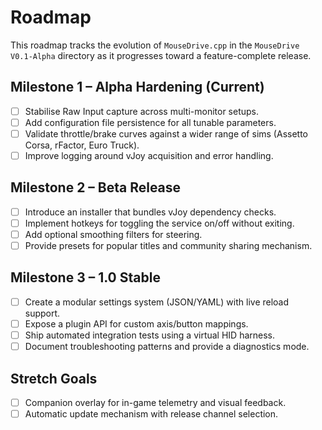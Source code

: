 # Roadmap

This roadmap tracks the evolution of `MouseDrive.cpp` in the `MouseDrive V0.1-Alpha` directory as it progresses toward a feature-complete release.

## Milestone 1 – Alpha Hardening (Current)
- [ ] Stabilise Raw Input capture across multi-monitor setups.
- [ ] Add configuration file persistence for all tunable parameters.
- [ ] Validate throttle/brake curves against a wider range of sims (Assetto Corsa, rFactor, Euro Truck).
- [ ] Improve logging around vJoy acquisition and error handling.

## Milestone 2 – Beta Release
- [ ] Introduce an installer that bundles vJoy dependency checks.
- [ ] Implement hotkeys for toggling the service on/off without exiting.
- [ ] Add optional smoothing filters for steering.
- [ ] Provide presets for popular titles and community sharing mechanism.

## Milestone 3 – 1.0 Stable
- [ ] Create a modular settings system (JSON/YAML) with live reload support.
- [ ] Expose a plugin API for custom axis/button mappings.
- [ ] Ship automated integration tests using a virtual HID harness.
- [ ] Document troubleshooting patterns and provide a diagnostics mode.

## Stretch Goals
- [ ] Companion overlay for in-game telemetry and visual feedback.
- [ ] Automatic update mechanism with release channel selection.
